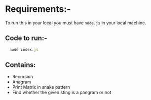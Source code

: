 # Requirements:-

To run this in your local you must have `node.js` in your local machine.

## Code to run:-

```js
  node index.js
```

## Contains:

  - Recursion 
  - Anagram 
  - Print Matrix in snake pattern
  - Find whether the given sting is a pangram or not